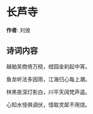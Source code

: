 # 长芦寺

**作者**: 刘攽

## 诗词内容

越舶吴商倚万桡，绀园金刹起中宵。

鱼龙听法多因雨，江海归心每上潮。

林黑夜深灯影白，川平天阔梵声遥。

心知水怪俱调伏，惜取灵犀不用烧。

